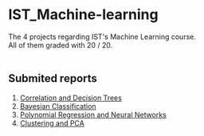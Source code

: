 # IST_Machine-learning
The 4 projects regarding IST's Machine Learning course. <br/>
All of them graded with 20 / 20.<br/>
<br/>

## Submited reports
1. <a href="01_IST-ML1/2425_IST_ML_1.pdf">Correlation and Decision Trees<a/>
2. <a href="02_IST-ML2/Submited-version.pdf">Bayesian Classification<a/>
3. <a href="03_IST-ML3/IST_M-Learning_Work3_group9.pdf">Polynomial Regression and Neural Networks<a/>
4. <a href="04_IST-ML4/homework4-submited.pdf">Clustering and PCA<a/>